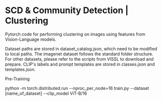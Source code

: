 # SCD & Community Detection | Clustering
Pytorch code for performing clustering on images using features from Vision-Language models. 

Dataset paths are stored in dataset_catalog.json, which need to be modified to local paths. The imagenet dataset follows the standard folder structure. For other datasets, please refer to the scripts from VISSL to download and prepare. CLIP's labels and prompt templates are stored in classes.json and templates.json.

Pre-Training 

python -m torch.distributed.run --nproc_per_node=16 train.py --dataset [name_of_dataset] --clip_model ViT-B/16 
